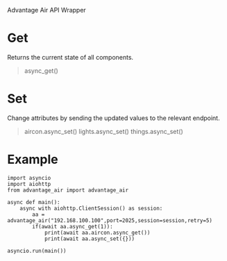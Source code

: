 Advantage Air API Wrapper

# Get
Returns the current state of all components.
> async_get()

# Set
Change attributes by sending the updated values to the relevant endpoint.
> aircon.async_set()
> lights.async_set()
> things.async_set()

# Example
~~~~{.python}
import asyncio
import aiohttp
from advantage_air import advantage_air

async def main():
    async with aiohttp.ClientSession() as session:
        aa = advantage_air("192.168.100.100",port=2025,session=session,retry=5)
        if(await aa.async_get(1)):
            print(await aa.aircon.async_get())
            print(await aa.async_set({}))

asyncio.run(main())
~~~~